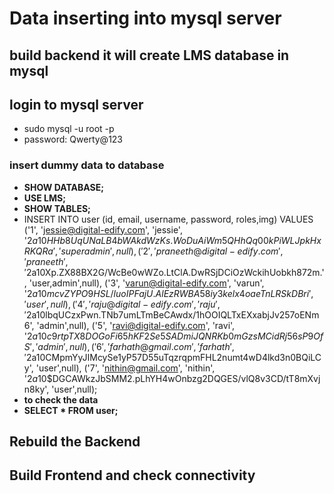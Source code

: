 # Data inserting into mysql server
## build backend it will create LMS database in mysql
## login to mysql server
- sudo mysql -u root -p
- password: Qwerty@123
### insert dummy data to database
- **SHOW DATABASE;**
- **USE LMS;**
- **SHOW TABLES;**
- INSERT INTO user (id, email, username, password, roles,img)
VALUES
('1', 'jessie@digital-edify.com', 'jessie', '$2a$10$HHb8UqUNaLB4bWAkdWzKs.WoDuAiWm5QHhQq00kPiWLJpkHxRKQRa', 'superadmin',null),
('2', 'praneeth@digital-edify.com', 'praneeth', '$2a$10$Xp.ZX88BX2G/WcBe0wWZo.LtClA.DwRSjDCiOzWckihUobkh872m.', 'user,admin',null),
('3', 'varun@digital-edify.com', 'varun', '$2a$10$mcvZYPO9HSL/luoIPFajU.AlEzRWBA58iy3kelx4oaeTnLRSkDBri', 'user',null),
('4', 'raju@digital-edify.com', 'raju', '$2a$10$lbqUCzxPwn.TNb7umLTmBeCAwdx/1hOOIQLTxEXxabjJv257oENm6', 'admin',null),
('5', 'ravi@digital-edify.com', 'ravi', '$2a$10$c9rtpTX8DOGoFi65hKF2Se5SADmiJQNRKb0mGzsMCidRj56sP9OfS', 'admin',null),
('6', 'farhath@gmail.com', 'farhath', '$2a$10$CMpmYyJIMcySe1yP57D55uTqzrqpmFHL2numt4wD4lkd3n0BQiLCy', 'user',null),
('7', 'nithin@gmail.com', 'nithin', '$2a$10$DGCAWkzJbSMM2.pLhYH4wOnbzg2DQGES/vlQ8v3CD/tT8mXvjn8ky', 'user',null);
- **to check the data**
- **SELECT * FROM user;**
## Rebuild the Backend
## Build Frontend and check connectivity
